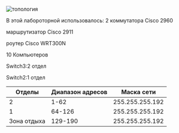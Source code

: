 ![топология]()

В этой лабороторной использовалось:
2 коммутатора Cisco 2960

маршрутизатор Cisco 2911

роутер Cisco WRT300N

10 Компьютеров

Switch3:2 отдел

Switch2:1 отдел

| Отделы | Диапазон адресов | Маска сети |
| ------------ | -------------- | ------------ |
| 2 |  1-62  | 255.255.255.192 |
| 1 |  64-126  | 255.255.255.192 |
| Зона отдыха |  129-190  | 255.255.255.192 |
